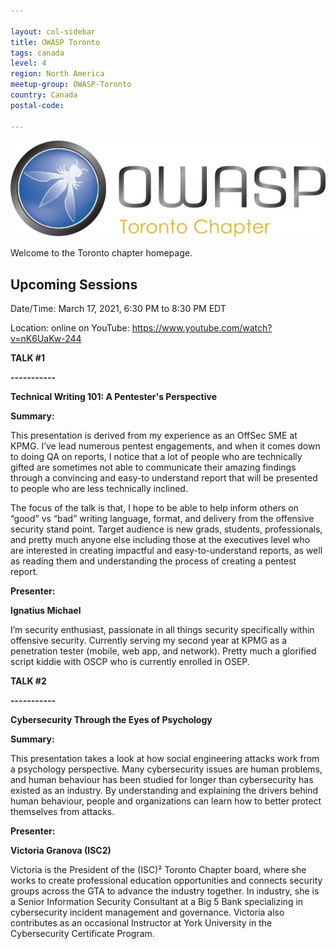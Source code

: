 ```yaml
---

layout: col-sidebar
title: OWASP Toronto
tags: canada
level: 4
region: North America
meetup-group: OWASP-Toronto
country: Canada
postal-code: 

---
```


![Toronto Chapter Logo](assets/images/OWASPTorontoChapterLogo.jpg)

Welcome to the Toronto chapter homepage.


Upcoming Sessions
-----------------

Date/Time: March 17, 2021, 6:30 PM to 8:30 PM EDT

Location: online on YouTube: https://www.youtube.com/watch?v=nK6UaKw-244

**TALK #1**

**-----------**

**Technical Writing 101: A Pentester's Perspective**

**Summary:**

This presentation is derived from my experience as an OffSec SME at KPMG. I’ve lead numerous pentest engagements, and when it comes down to doing QA on reports, I notice that a lot of people who are technically gifted are sometimes not able to communicate their amazing findings through a convincing and easy-to understand report that will be presented to people who are less technically inclined.

The focus of the talk is that, I hope to be able to help inform others on “good” vs “bad” writing language, format, and delivery from the offensive security stand point. Target audience is new grads, students, professionals, and pretty much anyone else including those at the executives level who are interested in creating impactful and easy-to-understand reports, as well as reading them and understanding the process of creating a pentest report.

**Presenter:**

**Ignatius Michael**

I’m security enthusiast, passionate in all things security specifically within offensive security. Currently serving my second year at KPMG as a penetration tester (mobile, web app, and network). Pretty much a glorified script kiddie with OSCP who is currently enrolled in OSEP.


**TALK #2**

**-----------**

**Cybersecurity Through the Eyes of Psychology**

**Summary:**

This presentation takes a look at how social engineering attacks work from a psychology perspective. Many cybersecurity issues are human problems, and human behaviour has been studied for longer than cybersecurity has existed as an industry. By understanding and explaining the drivers behind human behaviour, people and organizations can learn how to better protect themselves from attacks.

**Presenter:**

**Victoria Granova (ISC2)**

Victoria is the President of the (ISC)² Toronto Chapter board, where she works to create professional education opportunities and connects security groups across the GTA to advance the industry together. In industry, she is a Senior Information Security Consultant at a Big 5 Bank specializing in cybersecurity incident management and governance. Victoria also contributes as an occasional Instructor at York University in the Cybersecurity Certificate Program.
